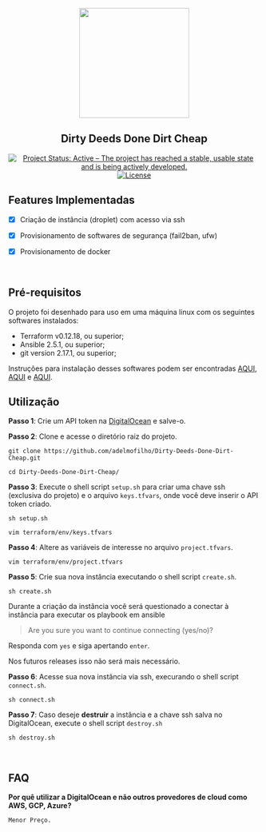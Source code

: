 <p align="center"><img src="https://vignette.wikia.nocookie.net/jjba/images/4/4d/D4c_sbr69.png/revision/latest?cb=20160323142852" align="center" height=220/>
</p>

<h2 align="center">Dirty Deeds Done Dirt Cheap</h2>

<p align="center">
<a href="http://www.repostatus.org/#active"><img alt="Project Status: Active – The project has reached a stable, usable state and is being actively developed." src="https://www.repostatus.org/badges/latest/active.svg"></a>
<a href="https://www.gnu.org/licenses/gpl-3.0"><img alt="License" src="https://img.shields.io/badge/License-GPLv3-blue.svg"></a>

<br>

## Features Implementadas

- [x] Criação de instância (droplet) com acesso via ssh

- [x] Provisionamento de softwares de segurança (fail2ban, ufw)

- [x] Provisionamento de docker

<br>

## Pré-requisitos

O projeto foi desenhado para uso em uma máquina linux com os seguintes softwares instalados:

- Terraform v0.12.18, ou superior;
- Ansible 2.5.1, ou superior;
- git version 2.17.1, ou superior;

Instruções para instalação desses softwares podem ser encontradas [AQUI](https://learn.hashicorp.com/terraform/getting-started/install.html), [AQUI](https://docs.ansible.com/ansible/latest/installation_guide/intro_installation.html) e [AQUI](https://git-scm.com/book/en/v2/Getting-Started-Installing-Git).

## Utilização

**Passo 1**: Crie um API token na [DigitalOcean](https://cloud.digitalocean.com/account/api/tokens) e salve-o.

**Passo 2**: Clone e acesse o diretório raiz do projeto.

```
git clone https://github.com/adelmofilho/Dirty-Deeds-Done-Dirt-Cheap.git

cd Dirty-Deeds-Done-Dirt-Cheap/
```

**Passo 3**: Execute o shell script `setup.sh` para criar uma chave ssh (exclusiva do projeto) e o arquivo `keys.tfvars`, onde você deve inserir o API token criado.

```
sh setup.sh

vim terraform/env/keys.tfvars
```

**Passo 4**: Altere as variáveis de interesse no arquivo `project.tfvars`.

```
vim terraform/env/project.tfvars
```

**Passo 5**: Crie sua nova instância executando o shell script `create.sh`.

```
sh create.sh
```

Durante a criação da instância você será questionado a conectar à instância para executar os playbook em ansible

> Are you sure you want to continue connecting (yes/no)?

Responda com `yes` e siga apertando `enter`.

Nos futuros releases isso não será mais necessário.

**Passo 6**: Acesse sua nova instância via ssh, execurando o shell script `connect.sh`.


```
sh connect.sh
```

**Passo 7**: Caso deseje **destruir** a instância e a chave ssh salva no DigitalOcean, execute o shell script `destroy.sh`

```
sh destroy.sh
```

<br>

## FAQ

**Por quê utilizar a DigitalOcean e não outros provedores de cloud como AWS, GCP, Azure?**

```
Menor Preço.
```
